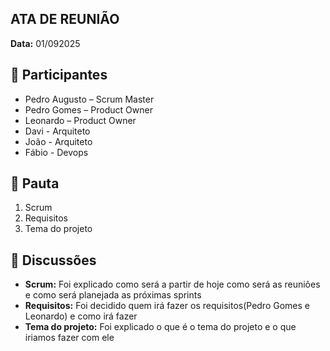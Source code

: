 ATA DE REUNIÃO
-

**Data:** 01/092025

:raising_hand:  Participantes
-

- Pedro Augusto – Scrum Master  
- Pedro Gomes – Product Owner  
- Leonardo – Product Owner
- Davi - Arquiteto
- João - Arquiteto
- Fábio - Devops  

:mag_right:  Pauta
-

1. Scrum
2. Requisitos  
3. Tema do projeto

:speech_balloon: Discussões
-

- **Scrum:** Foi explicado como será a partir de hoje como será as reuniões e como será planejada as próximas sprints
- **Requisitos:** Foi decidido quem irá fazer os requisitos(Pedro Gomes e Leonardo) e como irá fazer  
- **Tema do projeto:** Foi explicado o que é o tema do projeto e o que iriamos fazer com ele